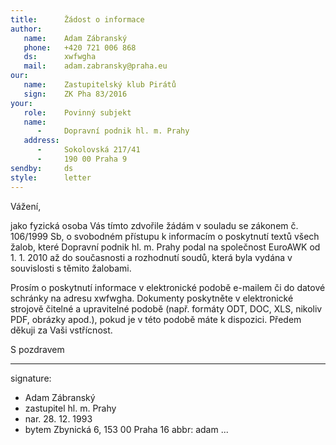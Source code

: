 ```yaml
---
title:      Žádost o informace
author:
   name:    Adam Zábranský
   phone:   +420 721 006 868
   ds:      xwfwgha
   mail:    adam.zabransky@praha.eu
our:
   name:    Zastupitelský klub Pirátů
   sign:    ZK Pha 83/2016
your:
   role:    Povinný subjekt
   name:    
      -     Dopravní podnik hl. m. Prahy
   address:
      -     Sokolovská 217/41
      -     190 00 Praha 9
sendby:     ds
style:      letter
---
```


Vážení,

jako fyzická osoba Vás tímto zdvořile žádám v souladu se zákonem č. 106/1999 Sb, o svobodném přístupu k informacím o poskytnutí textů všech žalob, které Dopravní podnik hl. m. Prahy podal na společnost EuroAWK od 1. 1. 2010 až do současnosti a rozhodnutí soudů, která byla vydána v souvislosti s těmito žalobami. 

Prosím o poskytnutí informace v elektronické podobě e-mailem či do datové schránky na adresu xwfwgha. Dokumenty poskytněte v elektronické strojově čitelné a upravitelné podobě (např. formáty ODT, DOC, XLS, nikoliv PDF, obrázky apod.), pokud je v této podobě máte k dispozici. Předem děkuji za Vaši vstřícnost. 

S pozdravem

---
signature:
  - Adam Zábranský
  - zastupitel hl. m. Prahy
  - nar. 28. 12. 1993
  - bytem Zbynická 6, 153 00 Praha 16
abbr:       adam
...
